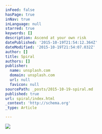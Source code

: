 ```yaml
---
inFeed: false
hasPage: true
inNav: true
inLanguage: null
starred: true
keywords: []
description: Ascend at your own risk
datePublished: '2015-10-19T21:54:12.364Z'
dateModified: '2015-10-19T21:54:07.032Z'
author: []
title: Spiral
authors: []
publisher:
  name: unsplash.com
  domain: unsplash.com
  url: null
  favicon: null
sourcePath: _posts/2015-10-19-spiral.md
published: true
url: spiral/index.html
_context: 'http://schema.org'
_type: Article

---
```

![](https://images.unsplash.com/photo-1442406964439-e46ab8eff7c4?fit=crop&fm=jpg&h=1000&q=80&w=1925)